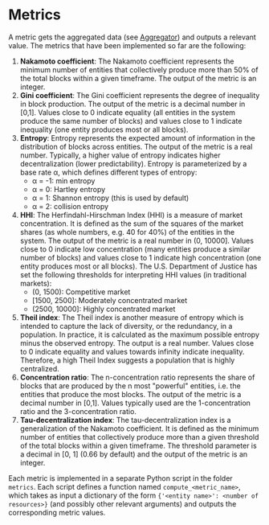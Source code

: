 # Metrics

A metric gets the aggregated data (see [Aggregator](aggregator.md)) and outputs a relevant value.
The metrics that have been implemented so far are the following:

1. **Nakamoto coefficient**: The Nakamoto coefficient represents the minimum number of entities that
   collectively produce more than 50% of the total blocks within a given timeframe. The output of the metric is an
   integer.
2. **Gini coefficient**: The Gini coefficient represents the degree of inequality in block production. The
   output of the metric is a decimal number in [0,1]. Values close to 0 indicate equality (all entities in
   the system produce the same number of blocks) and values close to 1 indicate inequality (one entity
   produces most or all blocks).
3. **Entropy**: Entropy represents the expected amount of information in the distribution of blocks across entities.
   The output of the metric is a real number. Typically, a higher value of entropy indicates higher decentralization
   (lower predictability). Entropy is parameterized by a base rate α, which defines different types of entropy:
    - α = -1: min entropy
    - α = 0: Hartley entropy
    - α = 1: Shannon entropy (this is used by default)
    - α = 2: collision entropy
4. **HHI**: The Herfindahl-Hirschman Index (HHI) is a measure of market concentration. It is defined as the sum of the
   squares of the market shares (as whole numbers, e.g. 40 for 40%) of the entities in the system. The output of the
   metric is a real number in (0, 10000]. Values close to 0 indicate low concentration (many entities produce a similar
   number of blocks) and values close to 1 indicate high concentration (one entity produces most or all blocks).
   The U.S. Department of Justice has set the following thresholds for interpreting HHI values (in traditional markets):
    - (0, 1500): Competitive market
    - [1500, 2500]: Moderately concentrated market
    - (2500, 10000]: Highly concentrated market
5. **Theil index**: The Theil index is another measure of entropy which is intended to capture the lack of diversity,
   or the redundancy, in a population. In practice, it is calculated as the maximum possible entropy minus the observed
   entropy. The output is a real number. Values close to 0 indicate equality and values towards infinity indicate
   inequality. Therefore, a high Theil Index suggests a population that is highly centralized.
6. **Concentration ratio**: The n-concentration ratio represents the share of blocks that are produced by the n most 
   "powerful" entities, i.e. the entities that produce the most blocks. The output of the metric is a decimal 
   number in [0,1]. Values typically used are the 1-concentration ratio and the 3-concentration ratio.
7. **Tau-decentralization index**: The tau-decentralization index is a generalization of the Nakamoto coefficient.
   It is defined as the minimum number of entities that collectively produce more than a given threshold of the total
   blocks within a given timeframe. The threshold parameter is a decimal in [0, 1] (0.66 by default) and the output of
   the metric is an integer.

Each metric is implemented in a separate Python script in the folder `metrics`. 
Each script defines a function named `compute_<metric_name>`, which takes as input a dictionary of the form
`{'<entity name>': <number of resources>}` (and possibly other relevant arguments) and outputs the corresponding 
metric values.
